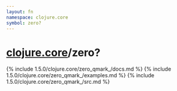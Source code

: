 ```yaml
---
layout: fn
namespace: clojure.core
symbol: zero?
---
```


# [clojure.core](../)/zero?

{% include 1.5.0/clojure.core/zero_qmark_/docs.md %}
{% include 1.5.0/clojure.core/zero_qmark_/examples.md %}
{% include 1.5.0/clojure.core/zero_qmark_/src.md %}


